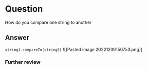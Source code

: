 # Question
How do you compare one string to another
## Answer
`string1.compareTo(string2)`
![[Pasted image 20221209150753.png]]
### Further review
